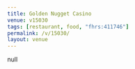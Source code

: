 ```yaml
---
title: Golden Nugget Casino
venue: v15030
tags: [restaurant, food, "fhrs:411746"]
permalink: /v/15030/
layout: venue
---
```

null